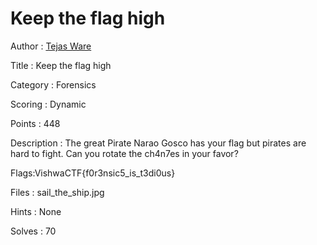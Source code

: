 # Keep the flag high

Author : <a href = "https://github.com/tejasware">Tejas Ware</a>

Title : Keep the flag high

Category : Forensics

Scoring : Dynamic

Points : 448

Description : The great Pirate Narao Gosco has your flag but pirates are hard to fight. Can you rotate the ch4n7es in your favor?

Flags:VishwaCTF{f0r3nsic5_is_t3di0us}

Files : sail_the_ship.jpg

Hints : None

Solves : 70
